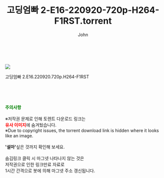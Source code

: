 ﻿---
layout: post
title:  "    고딩엄빠 2-E16-220920-720p-H264-F1RST.torrent"
author: John
categories: [ TV ]
tags: [  ]
image: https://torrentrj54.com/uploadfile/full/9c593f99a22a0ff2515ba6cd4d6f76243ea2f4d1.jpg 
description: "    고딩엄빠 2-E16-220920-720p-H264-F1RST torrent 정보 공유"
toc: true
toc_sticky: true
---

<br>
<p><img src="https://torrentrj54.com/uploadfile/full/9c593f99a22a0ff2515ba6cd4d6f76243ea2f4d1.jpg"/></p>
 고딩엄빠 2.E16.220920.720p.H264-F1RST  
    
<br><br><br>
<p data-ke-size="size16"><b><span style="color: green;">주의사항</span></b><br /><br />※저작권 문제로 인해 토렌트 다운로드 링크는<br /><b><span style="color: red;">유사 이미지</span></b>에 숨겨뒀습니다.<br />※Due to copyright issues, the torrent download link is hidden where it looks like an image.<br /><br /><b>'설마'</b>싶은 것까지 확인해 보세요.<br /><br />숨김링크 클릭 시 마그넷 나타나지 않는 것은<br />저작권으로 인한 링크만료 자료로<br />1시간 간격으로 봇에 의해 마그넷 주소 갱신됩니다.</p>
